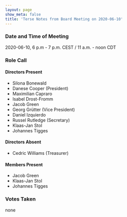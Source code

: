 ```yaml
---
layout: page
show_meta: false
title: 'Terse Notes from Board Meeting on 2020-06-10'
---
```


### Date and Time of Meeting

2020-06-10, 6 p.m - 7 p.m. CEST / 11 a.m. - noon CDT

### Role Call

#### Directors Present

- Silona Bonewald
- Danese Cooper (President)
- Maximilian Capraro
- Isabel Drost-Fromm
- Jacob Green
- Georg Grütter (Vice President)
- Daniel Izquierdo
- Russel Rutledge (Secretary)
- Klaas-Jan Stol
- Johannes Tigges

#### Directors Absent

- Cedric Williams (Treasurer)

#### Members Present

- Jacob Green
- Klaas-Jan Stol
- Johannes Tigges

### Votes Taken

none
